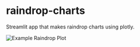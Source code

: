 # raindrop-charts
Streamlit app that makes raindrop charts using plotly.

![Example Raindrop Plot](raindrop.png)
